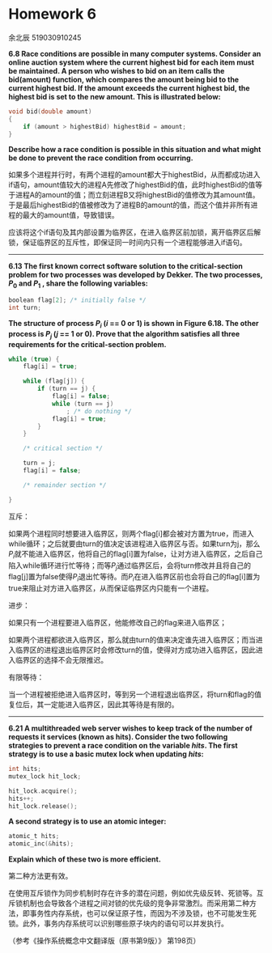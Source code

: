 # Homework 6

余北辰 519030910245



**6.8 Race conditions are possible in many computer systems. Consider an online auction system where the current highest bid for each item must be maintained. A person who wishes to bid on an item calls the bid(amount) function, which compares the amount being bid to the current highest bid. If the amount exceeds the current highest bid, the highest bid is set to the new amount. This is illustrated below:**

```c
void bid(double amount)
{
	if (amount > highestBid) highestBid = amount;
}
```

**Describe how a race condition is possible in this situation and what might be done to prevent the race condition from occurring.**



如果多个进程并行时，有两个进程的amount都大于highestBid，从而都成功进入if语句，amount值较大的进程A先修改了highestBid的值，此时highestBid的值等于进程A的amount的值；而立刻进程B又将highestBid的值修改为其amount值。于是最后highestBid的值被修改为了进程B的amount的值，而这个值并非所有进程的最大的amount值，导致错误。



应该将这个if语句及其内部设置为临界区，在进入临界区前加锁，离开临界区后解锁，保证临界区的互斥性，即保证同一时间内只有一个进程能够进入if语句。



---

**6.13 The first known correct software solution to the critical-section problem for two processes was developed by Dekker. The two processes, $P_0$ and $P_1$ , share the following variables:**

```c
boolean flag[2]; /* initially false */ 
int turn;
```

**The structure of process $P_i$ ($i$ == 0 or 1) is shown in Figure 6.18. The other process is $P_j$ ($j$ == 1 or 0). Prove that the algorithm satisfies all three requirements for the critical-section problem.**

```c
while (true) {
	flag[i] = true;

	while (flag[j]) { 
        if (turn == j) {
			flag[i] = false;
			while (turn == j)
            	; /* do nothing */
			flag[i] = true;
		}
	}

	/* critical section */

	turn = j;
	flag[i] = false;

	/* remainder section */

}
```



互斥：

如果两个进程同时想要进入临界区，则两个flag[i]都会被对方置为true，而进入while循环；之后就要由turn的值决定该进程进入临界区与否。如果turn为j，那么$P_{i}$就不能进入临界区，他将自己的flag[i]置为false，让对方进入临界区，之后自己陷入while循环进行忙等待；而等$P_j$通过临界区后，会将turn修改并且将自己的flag[j]置为false使得$P_{i}$退出忙等待。而$P_{i}$在进入临界区前也会将自己的flag[i]置为true来阻止对方进入临界区，从而保证临界区内只能有一个进程。

进步：

如果只有一个进程要进入临界区，他能修改自己的flag来进入临界区；

如果两个进程都欲进入临界区，那么就由turn的值来决定谁先进入临界区；而当进入临界区的进程退出临界区时会修改turn的值，使得对方成功进入临界区，因此进入临界区的选择不会无限推迟。

有限等待：

当一个进程被拒绝进入临界区时，等到另一个进程退出临界区，将turn和flag的值复位后，其一定能进入临界区，因此其等待是有限的。



---

**6.21 A multithreaded web server wishes to keep track of the number of requests it services (known as hits). Consider the two following strategies to prevent a race condition on the variable *hits*. The first strategy is to use a basic mutex lock when updating *hits*:**

```c
int hits; 
mutex_lock hit_lock;

hit_lock.acquire(); 
hits++; 
hit_lock.release();
```
**A second strategy is to use an atomic integer:**

```c
atomic_t hits;
atomic_inc(&hits);
```

**Explain which of these two is more efficient.**



第二种方法更有效。

在使用互斥锁作为同步机制时存在许多的潜在问题，例如优先级反转、死锁等。互斥锁机制也会导致各个进程之间对锁的优先级的竞争非常激烈。而采用第二种方法，即事务性内存系统，也可以保证原子性，而因为不涉及锁，也不可能发生死锁。此外，事务内存系统可以识别哪些原子块内的语句可以并发执行。

（参考《操作系统概念中文翻译版（原书第9版）》 第198页）